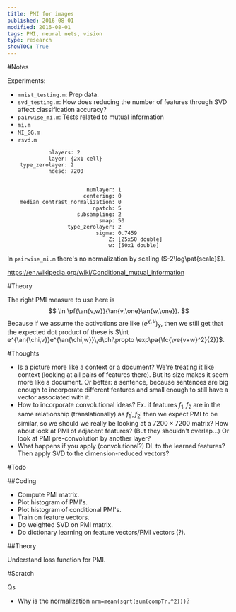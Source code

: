 ```yaml
---
title: PMI for images
published: 2016-08-01
modified: 2016-08-01
tags: PMI, neural nets, vision
type: research
showTOC: True
---
```


#Notes

Experiments:

* `mnist_testing.m`: Prep data.
* `svd_testing.m`: How does reducing the number of features through SVD affect classification accuracy?
* `pairwise_mi.m`: Tests related to mutual information
* `mi.m`
* `MI_GG.m`
* `rsvd.m`



```
	         nlayers: 2
             layer: {2x1 cell}
    type_zerolayer: 2
             ndesc: 7200


                         numlayer: 1
                        centering: 0
    median_contrast_normalization: 0
                           npatch: 5
                      subsampling: 2
                             smap: 50
                   type_zerolayer: 2
                            sigma: 0.7459
                                Z: [25x50 double]
                                w: [50x1 double]
```

In `pairwise_mi.m` there's no normalization by scaling ($-2\log\pat{scale}$).

https://en.wikipedia.org/wiki/Conditional_mutual_information

#Theory

The right PMI measure to use here is
$$
\ln \pf{\an{v,w}}{\an{v,\one}\an{w,\one}}.
$$
Because if we assume the activations are like $(e^{\chi,v})_\chi$, then we still get that the expected dot product of these is $\int e^{\an{\chi,v}}e^{\an{\chi,w}}\,d\chi\propto \exp\pa{\fc{\ve{v+w}^2}{2}}$.

#Thoughts

* Is a picture more like a context or a document? We're treating it like context (looking at all pairs of features there). But its size makes it seem more like a document. Or better: a sentence, because sentences are big enough to incorporate different features and small enough to still have a vector associated with it.
* How to incorporate convolutional ideas? Ex. if features $f_1,f_2$ are in the same relationship (translationally) as $f_1',f_2'$ then we expect PMI to be similar, so we should we really be looking at a $7200\times 7200$ matrix? How about look at PMI of adjacent features? (But they shouldn't overlap...) Or look at PMI pre-convolution by another layer?
* What happens if you apply (convolutional?) DL to the learned features? Then apply SVD to the dimension-reduced vectors?

#Todo

##Coding

* Compute PMI matrix.
* Plot histogram of PMI's.
* Plot histogram of conditional PMI's.
* Train on feature vectors.
* Do weighted SVD on PMI matrix.
* Do dictionary learning on feature vectors/PMI vectors (?).

##Theory

Understand loss function for PMI.

#Scratch 

Qs

* Why is the normalization `nrm=mean(sqrt(sum(compTr.^2)))`?

